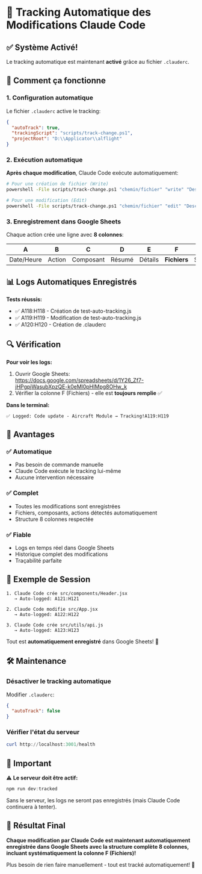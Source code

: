 # 🤖 Tracking Automatique des Modifications Claude Code

## ✅ Système Activé!

Le tracking automatique est maintenant **activé** grâce au fichier `.clauderc`.

## 🎯 Comment ça fonctionne

### 1. Configuration automatique

Le fichier `.clauderc` active le tracking:
```json
{
  "autoTrack": true,
  "trackingScript": "scripts/track-change.ps1",
  "projectRoot": "D:\\Applicator\\alflight"
}
```

### 2. Exécution automatique

**Après chaque modification**, Claude Code exécute automatiquement:

```bash
# Pour une création de fichier (Write)
powershell -File scripts/track-change.ps1 "chemin/fichier" "write" "Description"

# Pour une modification (Edit)
powershell -File scripts/track-change.ps1 "chemin/fichier" "edit" "Description"
```

### 3. Enregistrement dans Google Sheets

Chaque action crée une ligne avec **8 colonnes**:

| A | B | C | D | E | F | G | H |
|---|---|---|---|---|---|---|---|
| Date/Heure | Action | Composant | Résumé | Détails | **Fichiers** | Statut | Auteur |

## 📊 Logs Automatiques Enregistrés

**Tests réussis:**
- ✅ A118:H118 - Création de test-auto-tracking.js
- ✅ A119:H119 - Modification de test-auto-tracking.js
- ✅ A120:H120 - Création de .clauderc

## 🔍 Vérification

**Pour voir les logs:**
1. Ouvrir Google Sheets: https://docs.google.com/spreadsheets/d/1Y26_Zf7-jHPgpjWasubXpzQE-k0eMl0pHIMpg8OHw_k
2. Vérifier la colonne F (Fichiers) - elle est **toujours remplie** ✅

**Dans le terminal:**
```
✅ Logged: Code update - Aircraft Module → Tracking!A119:H119
```

## 🎯 Avantages

### ✅ Automatique
- Pas besoin de commande manuelle
- Claude Code exécute le tracking lui-même
- Aucune intervention nécessaire

### ✅ Complet
- Toutes les modifications sont enregistrées
- Fichiers, composants, actions détectés automatiquement
- Structure 8 colonnes respectée

### ✅ Fiable
- Logs en temps réel dans Google Sheets
- Historique complet des modifications
- Traçabilité parfaite

## 📝 Exemple de Session

```
1. Claude Code crée src/components/Header.jsx
   → Auto-logged: A121:H121

2. Claude Code modifie src/App.jsx
   → Auto-logged: A122:H122

3. Claude Code crée src/utils/api.js
   → Auto-logged: A123:H123
```

Tout est **automatiquement enregistré** dans Google Sheets! 🎉

## 🛠️ Maintenance

### Désactiver le tracking automatique

Modifier `.clauderc`:
```json
{
  "autoTrack": false
}
```

### Vérifier l'état du serveur

```powershell
curl http://localhost:3001/health
```

## 📌 Important

⚠️ **Le serveur doit être actif:**
```powershell
npm run dev:tracked
```

Sans le serveur, les logs ne seront pas enregistrés (mais Claude Code continuera à tenter).

## 🎉 Résultat Final

**Chaque modification par Claude Code est maintenant automatiquement enregistrée dans Google Sheets avec la structure complète 8 colonnes, incluant systématiquement la colonne F (Fichiers)!**

Plus besoin de rien faire manuellement - tout est tracké automatiquement! 🚀
